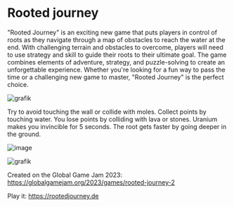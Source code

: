 # Rooted journey

"Rooted Journey" is an exciting new game that puts players in control of roots as they navigate through a map of obstacles to reach the water at the end. With challenging terrain and obstacles to overcome, players will need to use strategy and skill to guide their roots to their ultimate goal. The game combines elements of adventure, strategy, and puzzle-solving to create an unforgettable experience. Whether you're looking for a fun way to pass the time or a challenging new game to master, "Rooted Journey" is the perfect choice.

![grafik](https://user-images.githubusercontent.com/35960947/216775679-1272c951-2b30-422c-941f-2a16105ed333.png)

Try to avoid touching the wall or collide with moles. Collect points by touching water. You lose points by colliding with lava or stones. Uranium makes you invincible for 5 seconds. The root gets faster by going deeper in the ground.

![image](https://user-images.githubusercontent.com/56290011/216819709-6cd0099d-e69d-4878-bd07-d8a3c4773d02.png)


![grafik](https://user-images.githubusercontent.com/35960947/216820244-f9d9e779-c6d2-44ee-b5b1-ab5fa7ea2d7f.png)



Created on the Global Game Jam 2023: https://globalgamejam.org/2023/games/rooted-journey-2

Play it: https://rootedjourney.de
